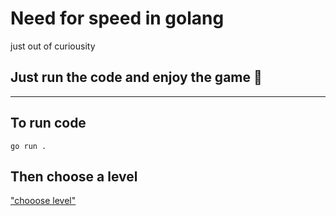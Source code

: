 # Need for speed in golang
just out of curiousity

## Just run the code and enjoy the game 🤠
** **
## To run code
```
go run .
```
## Then choose a level 
["chooose level"](https://github.com/Bek-Shoyatbekov/need-for-speed-in-golang/blob/main/images/img.png?row=true)
